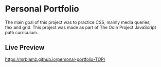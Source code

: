 # Personal Portfolio

The main goal of this project was to practice CSS, mainly media queries, flex and grid.
This project was made as part of The Odin Project JavaScript path curriculum.

## Live Preview

https://mrblamz.github.io/personal-portfolio-TOP/
